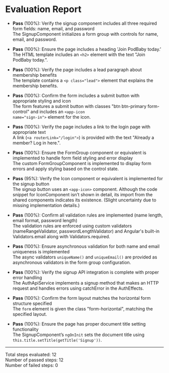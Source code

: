 # Evaluation Report

- **Pass** (100%): Verify the signup component includes all three required form fields: name, email, and password  
  The SignupComponent initializes a form group with controls for name, email, and password.

- **Pass** (100%): Ensure the page includes a heading 'Join PodBaby today.'  
  The HTML template includes an <code>&lt;h2&gt;</code> element with the text "Join PodBaby today.".

- **Pass** (100%): Verify the page includes a lead paragraph about membership benefits  
  The template contains a <code>&lt;p class="lead"&gt;</code> element that explains the membership benefits.

- **Pass** (100%): Confirm the form includes a submit button with appropriate styling and icon  
  The form features a submit button with classes "btn btn-primary form-control" and includes an <code>&lt;app-icon name="sign-in"&gt;</code> element for the icon.

- **Pass** (100%): Verify the page includes a link to the login page with appropriate text  
  A link (<code>&lt;a routerLink="/login"&gt;</code>) is provided with the text "Already a member? Log in here.".

- **Pass** (100%): Ensure the FormGroup component or equivalent is implemented to handle form field styling and error display  
  The custom FormGroupComponent is implemented to display form errors and apply styling based on the control state.

- **Pass** (95%): Verify the Icon component or equivalent is implemented for the signup button  
  The signup button uses an <code>&lt;app-icon&gt;</code> component. Although the code snippet for IconComponent isn’t shown in detail, its import from the shared components indicates its existence. (Slight uncertainty due to missing implementation details.)

- **Pass** (100%): Confirm all validation rules are implemented (name length, email format, password length)  
  The validation rules are enforced using custom validators (nameRangeValidator, passwordLengthValidator) and Angular's built-in Validators.email along with Validators.required.

- **Pass** (100%): Ensure asynchronous validation for both name and email uniqueness is implemented  
  The async validators <code>uniqueName()</code> and <code>uniqueEmail()</code> are provided as asynchronous validators in the form group configuration.

- **Pass** (100%): Verify the signup API integration is complete with proper error handling  
  The AuthApiService implements a signup method that makes an HTTP request and handles errors using catchError in the AuthEffects.

- **Pass** (100%): Confirm the form layout matches the horizontal form structure specified  
  The <code>form</code> element is given the class "form-horizontal", matching the specified layout.

- **Pass** (100%): Ensure the page has proper document title setting functionality  
  The SignupComponent’s <code>ngOnInit</code> sets the document title using <code>this.title.setTitle(getTitle('Signup'))</code>.

---

Total steps evaluated: 12  
Number of passed steps: 12  
Number of failed steps: 0